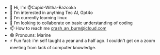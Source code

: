 - 👋 Hi, I’m @Cupid-Witha-Bazooka
- 👀 I’m interested in anything Tec AI, Gpt4o
- 🌱 I’m currently learning linux
- 💞️ I’m looking to collaborate on basic understanding of coding
- 📫 How to reach me crash_an_burn@icloud.com
- 😄 Pronouns: Marine
- ⚡ Fun fact: i'm self taught a year and a half ago. I couldn't get on a zoom meeting from lack of computer knowledge.

<!---
Cupid-Witha-Bazooka/Cupid-Witha-Bazooka is a ✨ special ✨ repository because its `README.md` (this file) appears on your GitHub profile.
You can click the Preview link to take a look at your changes.
--->
